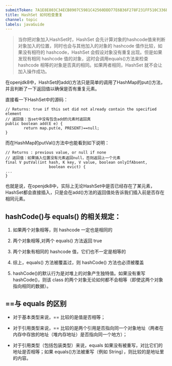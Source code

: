 ```yaml
---
submitToken: 7A1E8E803C34ECB8907C5981C42560DDD77E6B36F278F231FF510C336E9393CD
title: HashSet 如何检查重复
channel: topic
labels: javaGuide
---
```


> 当你把对象加入HashSet时，HashSet 会先计算对象的hashcode值来判断对象加入的位置，同时也会与其他加入的对象的 hashcode 值作比较，如果没有相符的 hashcode，HashSet 会假设对象没有重复出现。但是如果发现有相同 hashcode 值的对象，这时会调用equals()方法来检查 hashcode 相等的对象是否真的相同。如果两者相同，HashSet 就不会让加入操作成功。

在openjdk8中，HashSet的add()方法只是简单的调用了HashMap的put()方法，并且判断了一下返回值以确保是否有重复元素。

直接看一下HashSet中的源码：
```
// Returns: true if this set did not already contain the specified element
// 返回值：当set中没有包含add的元素时返回真
public boolean add(E e) {
        return map.put(e, PRESENT)==null;
}
```
而在HashMap的putVal()方法中也能看到如下说明：
```
// Returns : previous value, or null if none
// 返回值：如果插入位置没有元素返回null，否则返回上一个元素
final V putVal(int hash, K key, V value, boolean onlyIfAbsent,
                   boolean evict) {
...
}
```
也就是说，在openjdk8中，实际上无论HashSet中是否已经存在了某元素，HashSet都会直接插入，只是会在add()方法的返回值处告诉我们插入前是否存在相同元素。

## **hashCode()与 equals() 的相关规定：**

1. 如果两个对象相等，则 hashcode 一定也是相同的

2. 两个对象相等,对两个 equals() 方法返回 true

3. 两个对象有相同的 hashcode 值，它们也不一定是相等的

4. 综上，equals() 方法被覆盖过，则 hashCode() 方法也必须被覆盖

5. hashCode()的默认行为是对堆上的对象产生独特值。如果没有重写 hashCode()，则该 class 的两个对象无论如何都不会相等（即使这两个对象指向相同的数据）。

## **==与 equals 的区别**

- 对于基本类型来说，== 比较的是值是否相等；

- 对于引用类型来说，== 比较的是两个引用是否指向同一个对象地址（两者在内存中存放的地址（堆内存地址）是否指向同一个地方）；

- 对于引用类型（包括包装类型）来说，equals 如果没有被重写，对比它们的地址是否相等；如果 equals()方法被重写（例如 String），则比较的是地址里的内容。
